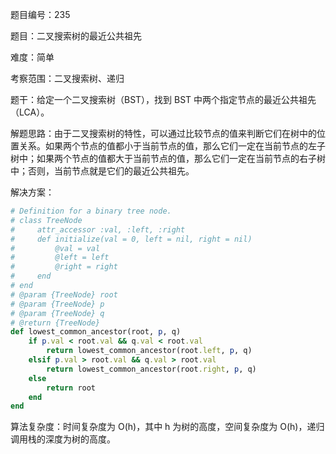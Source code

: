 题目编号：235

题目：二叉搜索树的最近公共祖先

难度：简单

考察范围：二叉搜索树、递归

题干：给定一个二叉搜索树（BST），找到 BST 中两个指定节点的最近公共祖先（LCA）。 

解题思路：由于二叉搜索树的特性，可以通过比较节点的值来判断它们在树中的位置关系。如果两个节点的值都小于当前节点的值，那么它们一定在当前节点的左子树中；如果两个节点的值都大于当前节点的值，那么它们一定在当前节点的右子树中；否则，当前节点就是它们的最近公共祖先。

解决方案：

```ruby
# Definition for a binary tree node.
# class TreeNode
#     attr_accessor :val, :left, :right
#     def initialize(val = 0, left = nil, right = nil)
#         @val = val
#         @left = left
#         @right = right
#     end
# end
# @param {TreeNode} root
# @param {TreeNode} p
# @param {TreeNode} q
# @return {TreeNode}
def lowest_common_ancestor(root, p, q)
    if p.val < root.val && q.val < root.val
        return lowest_common_ancestor(root.left, p, q)
    elsif p.val > root.val && q.val > root.val
        return lowest_common_ancestor(root.right, p, q)
    else
        return root
    end
end
```

算法复杂度：时间复杂度为 O(h)，其中 h 为树的高度，空间复杂度为 O(h)，递归调用栈的深度为树的高度。